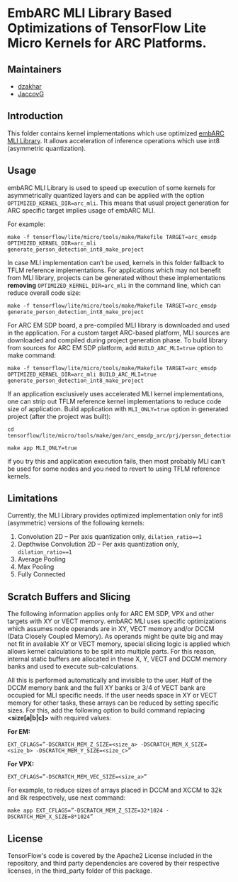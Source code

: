 # EmbARC MLI Library Based Optimizations of TensorFlow Lite Micro Kernels for ARC Platforms.

## Maintainers

*   [dzakhar](https://github.com/dzakhar)
*   [JaccovG](https://github.com/JaccovG)

## Introduction

This folder contains kernel implementations which use optimized
[embARC MLI Library](https://github.com/foss-for-synopsys-dwc-arc-processors/embarc_mli).
It allows acceleration of inference operations which use int8 (asymmetric
quantization).

## Usage

embARC MLI Library is used to speed up execution of some kernels for 
asymmetrically quantized layers and can be applied with the option `OPTIMIZED_KERNEL_DIR=arc_mli`.
This means that usual project generation for
ARC specific target implies usage of embARC MLI.

For example:

```
make -f tensorflow/lite/micro/tools/make/Makefile TARGET=arc_emsdp OPTIMIZED_KERNEL_DIR=arc_mli generate_person_detection_int8_make_project
```

In case MLI implementation can’t be used, kernels in this folder fallback to
TFLM reference implementations. For applications which may not benefit from MLI
library, projects can be generated without these implementations **removing** `OPTIMIZED_KERNEL_DIR=arc_mli` in the command line, which can reduce overall code size:

```
make -f tensorflow/lite/micro/tools/make/Makefile TARGET=arc_emsdp generate_person_detection_int8_make_project
```

For ARC EM SDP board, a pre-compiled MLI library is downloaded and used in the
application. For a custom target ARC-based platform, MLI sources are downloaded
and compiled during project generation phase. To build library from sources for
ARC EM SDP platform, add `BUILD_ARC_MLI=true` option to make command:

```
make -f tensorflow/lite/micro/tools/make/Makefile TARGET=arc_emsdp OPTIMIZED_KERNEL_DIR=arc_mli BUILD_ARC_MLI=true generate_person_detection_int8_make_project
```

If an application exclusively uses accelerated MLI kernel implementations, one
can strip out TFLM reference kernel implementations to reduce code size of
application. Build application with `MLI_ONLY=true` option in generated project
(after the project was built):

```
cd tensorflow/lite/micro/tools/make/gen/arc_emsdp_arc/prj/person_detection_int8/make

make app MLI_ONLY=true
```

if you try this and application execution fails, then most probably MLI can’t be
used for some nodes and you need to revert to using TFLM reference kernels.

## Limitations

Currently, the MLI Library provides optimized implementation only for int8
(asymmetric) versions of the following kernels: 
1. Convolution 2D – Per axis
quantization only, `dilation_ratio==1` 
2. Depthwise Convolution 2D – Per axis
quantization only, `dilation_ratio==1` 
3. Average Pooling 
4. Max Pooling 
5. Fully Connected

## Scratch Buffers and Slicing

The following information applies only for ARC EM SDP, VPX and other targets with XY or VECT
memory. embARC MLI uses specific optimizations which assumes node operands are
in XY, VECT memory and/or DCCM (Data Closely Coupled Memory). As operands might be
quite big and may not fit in available XY or VECT memory, special slicing logic is
applied which allows kernel calculations to be split into multiple parts. For
this reason, internal static buffers are allocated in these X, Y, VECT and DCCM memory
banks and used to execute sub-calculations.

All this is performed automatically and invisible to the user. Half of the DCCM
memory bank and the full XY banks or 3/4 of VECT bank are occupied for MLI specific needs.
If the user needs space in XY or VECT memory for other tasks, these arrays can be reduced by
setting specific sizes. For this, add the following option to build command
replacing **<size[a|b|c]>** with required values:

**For EM:**
```
EXT_CFLAGS=”-DSCRATCH_MEM_Z_SIZE=<size_a> -DSCRATCH_MEM_X_SIZE=<size_b> -DSCRATCH_MEM_Y_SIZE=<size_c>”
```
**For VPX:**
```
EXT_CFLAGS=”-DSCRATCH_MEM_VEC_SIZE=<size_a>”
```

For example, to reduce sizes of arrays placed in DCCM and XCCM to 32k and 8k
respectively, use next command:

```
make app EXT_CFLAGS=”-DSCRATCH_MEM_Z_SIZE=32*1024 -DSCRATCH_MEM_X_SIZE=8*1024”
```

## License

TensorFlow's code is covered by the Apache2 License included in the repository,
and third party dependencies are covered by their respective licenses, in the
third_party folder of this package.
